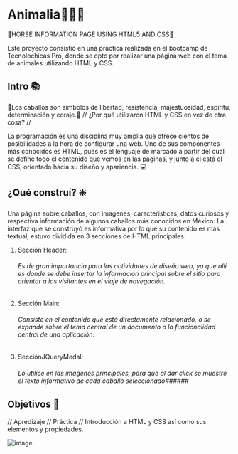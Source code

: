 # Animalia🐴🐱🦊
🌿HORSE INFORMATION PAGE USING HTML5 AND CSS💫

Este proyecto consistió en una práctica realizada en el bootcamp de Tecnolochicas Pro, donde se opto por realizar una página web con el tema de animales utilizando HTML y CSS.

## Intro 📚
🐎Los caballos son símbolos de libertad, resistencia, majestuosidad, espíritu, determinación y coraje.🐴
// ¿Por qué utilizaron HTML y CSS en vez de otra cosa? // 

La programación es una disciplina muy amplia que ofrece cientos de posibilidades a la hora de configurar una web. Uno de sus componentes más conocidos es HTML, pues es el lenguaje de marcado a partir del cual se define todo el contenido que vemos en las páginas, y junto a él está el CSS, orientado hacia su diseño y apariencia. 💻

## ¿Qué construí? ❇️
Una página sobre caballos, con imagenes, características, datos curiosos y respectiva información de algunos caballos más conocidos en México.
 La interfaz que se construyó es informativa por lo que su contenido es más textual, estuvo dividida en 
  3 secciones de HTML principales: 

1. Sección Header:
   ######  Es de gran importancia para las actividades de diseño web, ya que allí es donde se debe insertar la información principal sobre el sitio para orientar a los visitantes en el viaje de navegación. ######
3. Sección Main:
   ###### Consiste en el contenido que está directamente relacionado, o se expande sobre el tema central de un documento o la funcionalidad central de una aplicación.  ######
5. SecciónJQueryModal:
   ###### Lo utilice en las imágenes principales, para que al dar click se muestre el texto informativo de cada caballo seleccionado######

## Objetivos 🚀
// Apredizaje // Práctica // Introducción a HTML y CSS así como sus elementos y propiedades.

![image](https://github.com/Jacquibm/Animalia/assets/60674958/bff9d812-340f-4eb4-998c-bb550dec8b58)

